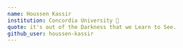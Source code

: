 ```yaml
---
name: Houssen Kassir
institution: Concordia University 🚩 
quote: it's out of the Darkness that we Learn to See.
github_user: houssen-kassir
---
```

